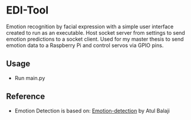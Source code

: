 # EDI-Tool

Emotion recognition by facial expression with a simple user interface created to run as an executable. Host socket server from settings to send emotion predictions to a socket client. Used for my master thesis to send emotion data to a Raspberry Pi and control servos via GPIO pins.

## Usage
- Run main.py

## Reference
- Emotion Detection is based on: [Emotion-detection](https://github.com/atulapra/Emotion-detection) by Atul Balaji
